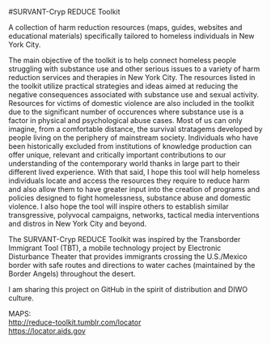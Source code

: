 #SURVANT-Cryp REDUCE Toolkit

A collection of harm reduction resources (maps, guides, websites and educational materials) specifically tailored to homeless individuals in New York City.<br>

The main objective of the toolkit is to help connect homeless people struggling with substance use and other serious issues to a variety of harm reduction services and therapies in New York City. The resources listed in the toolkit utilize practical strategies and ideas aimed at reducing the negative consequences associated with substance use and sexual activity. Resources for victims of domestic violence are also included in the toolkit due to the significant number of occurences where substance use is a factor in physical and psychological abuse cases. Most of us can only imagine, from a comfortable distance, the survival stratagems developed by people living on the periphery of mainstream society. Individuals who have been historically excluded from institutions of knowledge production can offer unique, relevant and critically important contributions to our understanding of the contemporary world thanks in large part to their different lived experience. With that said, I hope this tool will help homeless individuals locate and access the resources they require to reduce harm and also allow them to have greater input into the creation of programs and policies designed to fight homelessness, substance abuse and domestic violence. I also hope the tool will inspire others to establish similar transgressive, polyvocal campaigns, networks, tactical media interventions and distros in New York City and beyond.<br>

The SURVANT-Cryp REDUCE Toolkit was inspired by the Transborder Immigrant Tool (TBT), a mobile technology project by Electronic Disturbance Theater that provides immigrants crossing the U.S./Mexico border with safe routes and directions to water caches (maintained by the Border Angels) throughout the desert.<br>

I am sharing this project on GitHub in the spirit of distribution and DIWO culture.<br>

MAPS:<br>
http://reduce-toolkit.tumblr.com/locator<br>
https://locator.aids.gov<br><br>






